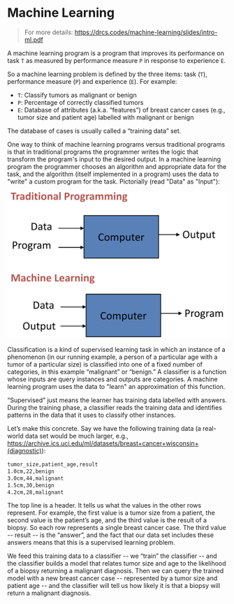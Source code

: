 # Machine Learning

> For more details: https://drcs.codes/machine-learning/slides/intro-ml.pdf

A machine learning program is a program that improves its performance on task `T` as measured by performance measure `P` in response to experience `E`.

So a machine learning problem is defined by the three items: task (`T`), performance measure (`P`) and experience (`E`).  For example:

- `T`: Classify tumors as malignant or benign
- `P`: Percentage of correctly classified tumors
- `E`: Database of attributes (a.k.a. “features”) of breast cancer cases (e.g., tumor size and patient age) labelled with malignant or benign

The database of cases is usually called a “training data” set.

One way to think of machine learning programs versus traditional programs is that in traditional programs the programmer writes the logic that transform the program's input to the desired output.  In a machine learning program the programmer chooses an algorithm and appropriate data for the task, and the algorithm (itself implemented in a program) uses the data to "write" a custom program for the task.  Pictorially (read "Data" as "Input"):

![Traditional Program vs Machine Learning Program](program-box-diagram.png)

Classification is a kind of supervised learning task in which an instance of a phenomenon (in our running example, a person of a particular age with a tumor of a particular size) is classified into one of a fixed number of categories, in this example “malignant” or “benign.”  A classifier is a function whose inputs are query instances and outputs are categories.  A machine learning program uses the data to "learn" an approximation of this function.

“Supervised” just means the learner has training data labelled with answers.  During the training phase, a classifier reads the training data and identifies patterns in the data that it uses to classify other instances.

Let’s make this concrete.  Say we have the following training data (a real-world data set would be much larger, e.g., https://archive.ics.uci.edu/ml/datasets/breast+cancer+wisconsin+(diagnostic)):

```
tumor_size,patient_age,result
1.0cm,22,benign
3.0cm,44,malignant
1.5cm,30,benign
4.2cm,28,malignant
```

The top line is a header.  It tells us what the values in the other rows represent.  For example, the first value is a tumor size from a patient, the second value is the patient’s age, and the third value is the result of a biopsy.  So each row represents a single breast cancer case.  The third value -- result -- is the “answer”, and the fact that our data set includes these answers means that this is a supervised learning problem.

We feed this training data to a classifier -- we “train” the classifier -- and the classifier builds a model that relates tumor size and age to the likelihood of a biopsy returning a malignant diagnosis.  Then we can query the trained model with a new breast cancer case -- represented by a tumor size and patient age -- and the classifier will tell us how likely it is that a biopsy will return a malignant diagnosis.
